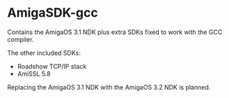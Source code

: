 # AmigaSDK-gcc
Contains the AmigaOS 3.1 NDK plus extra SDKs fixed to work with the GCC compiler.

The other included SDKs:
- Roadshow TCP/IP stack
- AmiSSL 5.8

Replacing the AmigaOS 3.1 NDK with the AmigaOS 3.2 NDK is planned.